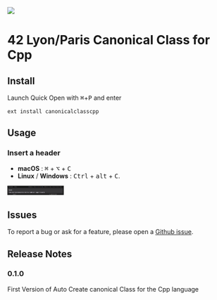 <img
  src="https://raw.githubusercontent.com/Etheram68/Header-Cpp-Class/master/logo-42.png"
  width=128>

# 42 Lyon/Paris Canonical Class for Cpp

## Install

Launch Quick Open with <kbd>⌘</kbd>+<kbd>P</kbd> and enter
```
ext install canonicalclasscpp
```

## Usage
### Insert a header
 - **macOS** : <kbd>⌘</kbd> + <kbd>⌥</kbd> + <kbd>C</kbd>
 - **Linux** / **Windows** : <kbd>Ctrl</kbd> + <kbd>alt</kbd> + <kbd>C</kbd>.

<img
 src="https://raw.githubusercontent.com/Etheram68/Header-Cpp-Class/master/exemple_name.png"
 width=128>
## Issues

To report a bug or ask for a feature, please open a [Github issue](https://github.com/Etheram68/Header-Cpp-Class/issues).

## Release Notes

### 0.1.0
First Version of Auto Create canonical Class for the Cpp language
